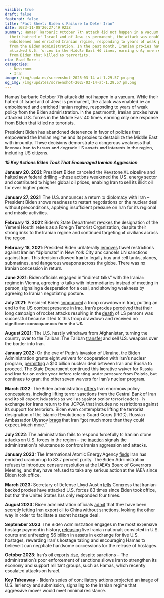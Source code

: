 ```yaml
---
visible: true
draft: false
featured: false
title: "Fact Sheet: Biden’s Failure to Deter Iran"
date: 2023-11-08T20:27:49.923Z
summary: Hamas’ barbaric October 7th attack did not happen in a vacuum. While
  their hatred of Israel and of Jews is permanent, the attack was enabled by an
  emboldened and enriched Iranian regime, responding to years of weak policy
  from the Biden administration. In the past month, Iranian proxies have
  attacked U.S. forces in the Middle East 40 times, earning only one response
  from Biden that killed no terrorists.
cta: Read More →
categories:
  - Newsroom
  - Iran
image: /img/updates/screenshot-2025-03-14-at-1.29.57 pm.png
og_img: /img/updates/screenshot-2025-03-14-at-1.29.57 pm.png
---
```

Hamas’ barbaric October 7th attack did not happen in a vacuum. While their hatred of Israel and of Jews is permanent, the attack was enabled by an emboldened and enriched Iranian regime, responding to years of weak policy from the Biden administration. In the past month, Iranian proxies have attacked U.S. forces in the Middle East 40 times, earning only one response from Biden that killed no terrorists.

President Biden has abandoned deterrence in favor of policies that empowered the Iranian regime and its proxies to destabilize the Middle East with impunity. These decisions demonstrate a dangerous weakness that licenses Iran to harass and degrade US assets and interests in the region, including US citizens.

***15 Key Actions Biden Took That Encouraged Iranian Aggression***

**January 20, 2021**: President Biden [canceled](https://www.whitehouse.gov/briefing-room/presidential-actions/2021/01/20/executive-order-protecting-public-health-and-environment-and-restoring-science-to-tackle-climate-crisis/) the Keystone XL pipeline and halted new federal drilling – these actions weakened the U.S. energy sector and contributed to higher global oil prices, enabling Iran to sell its illicit oil for even higher prices.

**January 27, 2021**: The U.S. announces a [return](https://www.nytimes.com/2021/02/18/us/politics/biden-iran-nuclear.html#:%7E:text=WASHINGTON%20—%20The%20United%20States%20took,years%2C%20Biden%20administration%20officials%20said.) to diplomacy with Iran – President Biden shows readiness to restart negotiations on the nuclear deal without preconditions, applying insufficient pressure on Iran for its regional and missile activities.

**February 12, 2021:** Biden’s State Department [revokes](https://www.state.gov/revocation-of-the-terrorist-designations-of-ansarallah/) the designation of the Yemeni Houthi rebels as a Foreign Terrorist Organization, despite their strong links to the Iranian regime and continued targeting of civilians across the region.

**February 18, 2021**: President Biden unilaterally [removes](https://apnews.com/article/joe-biden-donald-trump-iran-united-states-united-nations-aa8f38fa3bf7de3c09a469ec91664a3c) travel restrictions against Iranian “diplomats” in New York City and cancels UN sanctions against Iran. This decision allowed Iran to legally buy and sell tanks, planes, submarines, and dangerous weapons across the globe. There was no Iranian concession in return.

**June 2021**: Biden officials engaged in “indirect talks” with the Iranian regime in Vienna, agreeing to talks with intermediaries instead of meeting in person, signaling a desperation for a deal, and showing weakness by agreeing to Iranian negotiating posture.

**July 2021**: President Biden [announced](https://www.nytimes.com/2021/07/24/world/middleeast/iraq-biden-us-forces.html) a troop drawdown in Iraq, putting an end to the US combat presence in Iraq. Iran’s proxies [perceived](https://www.criticalthreats.org/briefs/iran-file/iranian-proxies-increase-attacks-on-us-forces-to-catalyze-a-us-withdrawal-from-iraq) that their long campaign of rocket attacks resulting in the [death](https://www.theguardian.com/world/2021/feb/16/rocket-attack-us-airbase-iraq-kills-civilian-contractor) of US persons was successful because it led to this troop drawdown and received no significant consequences from the US.

**August 2021**: The U.S. hastily withdraws from Afghanistan, turning the country over to the Taliban. The Taliban [transfer](https://www.middleeasteye.net/news/us-supplied-military-equipment-seen-iran-following-afghanistan-withdrawal-report) and sell U.S. weapons over the border into Iran.

**January 2022:** On the eve of Putin’s invasion of Ukraine, the Biden Administration grants eight waivers for cooperation with Iran’s nuclear program, [permitting](https://freebeacon.com/national-security/new-iran-agreement-would-let-russia-cash-in-on-10-billion-contract-to-build-nuclear-sites/) a $10 billion nuclear deal between Iran and Russia to proceed. The State Department continued this lucrative waiver for Russia and Iran for an entire year before relenting under pressure from Polaris, but continues to grant the other seven waivers for Iran’s nuclear program.

**March 2022**: The Biden administration [offers](https://www.tabletmag.com/sections/news/articles/this-isnt-obamas-iran-deal-its-much-much-worse) Iran enormous policy concessions, including lifting terror sanctions from the Central Bank of Iran and its oil export industries as well as against senior terror leaders- in exchange for Iran’s return to the JCPOA that includes no restrictions against its support for terrorism. Biden even contemplates lifting the terrorist designation of the Islamic Revolutionary Guard Corps (IRGC). Russian Ambassador Ulyanov [brags](https://twitter.com/polarisnatsec/status/1500466439018491905) that Iran “got much more than they could expect. Much more.”

**July 2022**: The administration fails to respond forcefully to Iranian drone attacks on U.S. forces in the region – the [inaction](https://www.nbcnews.com/politics/national-security/attacks-iran-backed-militias-us-target-are-us-hasnt-responded-force-20-rcna32892) signals the administration's reluctance to confront Iranian aggression and attacks.

**January 2023:** The International Atomic Energy Agency [finds](https://apnews.com/article/iran-nuclear-uranium-enrichment-germany-israel-c9b3669a7721bd8929d465117c81b70f) Iran has enriched uranium up to 83.7 percent purity. The Biden Administration refuses to introduce censure resolution at the IAEA’s Board of Governors Meeting, and they have refused to take any serious action at the IAEA since Biden took office.

**March 2023:** Secretary of Defense Lloyd Austin [tells](https://taskandpurpose.com/news/iran-attacks-us-military-iraq-syria-biden/) Congress that Iranian-backed proxies have attacked U.S. forces 83 times since Biden took office, but that the United States has only responded four times.

**August 2023:** Biden administration officials [admit](https://www.bloomberg.com/news/articles/2023-08-21/iran-s-booming-oil-flows-surge-above-2-million-barrels-a-day) that they have been secretly letting Iran export oil to China without sanctions, looking the other way in order to facilitate a secret hostage deal.

**September 2023**: The Biden Administration engages in the most expensive hostage payment in history, [releasing](https://www.nytimes.com/2023/09/18/us/politics/iran-us-prisoner-release.html) five Iranian nationals convicted in U.S. courts and unfreezing $6 billion in assets in exchange for five U.S. hostages, rewarding Iran's hostage taking and encouraging Hamas to believe it can negotiate handsome concessions for the release of hostages.

**October 2023**: Iran’s oil exports [rise](https://www.washingtonpost.com/politics/2023/10/25/iran-oil-sales-are-surging-hamas-is-terrorizing-is-biden-blame/), despite sanctions – The administration’s poor enforcement of sanctions allows Iran to strengthen its economy and support militant groups, such as Hamas, which recently escalated attacks on Israel.

**Key Takeaway** - Biden’s series of conciliatory actions projected an image of U.S. leniency and submission, signaling to the Iranian regime that aggressive moves would meet minimal resistance.